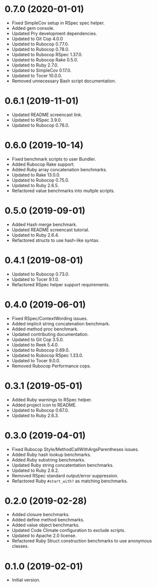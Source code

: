 # 0.7.0 (2020-01-01)

- Fixed SimpleCov setup in RSpec spec helper.
- Added gem console.
- Updated Pry development dependencies.
- Updated to Git Cop 4.0.0
- Updated to Rubocop 0.77.0.
- Updated to Rubocop 0.78.0.
- Updated to Rubocop RSpec 1.37.0.
- Updated to Rubocop Rake 0.5.0.
- Updated to Ruby 2.7.0.
- Updated to SimpleCov 0.17.0.
- Updated to Tocer 10.0.0.
- Removed unnecessary Bash script documentation.

# 0.6.1 (2019-11-01)

- Updated README screencast link.
- Updated to RSpec 3.9.0.
- Updated to Rubocop 0.76.0.

# 0.6.0 (2019-10-14)

- Fixed benchmark scripts to user Bundler.
- Added Rubocop Rake support.
- Added Ruby array concatenation benchmarks.
- Updated to Rake 13.0.0.
- Updated to Rubocop 0.75.0.
- Updated to Ruby 2.6.5.
- Refactored value benchmarks into multple scripts.

# 0.5.0 (2019-09-01)

- Added Hash merge benchmark.
- Updated README screencast tutorial.
- Updated to Ruby 2.6.4.
- Refactored structs to use hash-like syntax.

# 0.4.1 (2019-08-01)

- Updated to Rubocop 0.73.0.
- Updated to Tocer 9.1.0.
- Refactored RSpec helper support requirements.

# 0.4.0 (2019-06-01)

- Fixed RSpec/ContextWording issues.
- Added implicit string concatenation benchmark.
- Added method proc benchmark.
- Updated contributing documentation.
- Updated to Git Cop 3.5.0.
- Updated to Reek 5.4.0.
- Updated to Rubocop 0.69.0.
- Updated to Rubocop RSpec 1.33.0.
- Updated to Tocer 9.0.0.
- Removed Rubocop Performance cops.

# 0.3.1 (2019-05-01)

- Added Ruby warnings to RSpec helper.
- Added project icon to README.
- Updated to Rubocop 0.67.0.
- Updated to Ruby 2.6.3.

# 0.3.0 (2019-04-01)

- Fixed Rubocop Style/MethodCallWithArgsParentheses issues.
- Added Ruby hash lookup benchmarks.
- Added Ruby substring benchmarks.
- Updated Ruby string concatentation benchmarks.
- Updated to Ruby 2.6.2.
- Removed RSpec standard output/error suppression.
- Refactored Ruby `#start_with?` as matching benchmarks.

# 0.2.0 (2019-02-28)

- Added closure benchmarks.
- Added define method benchmarks.
- Added value object benchmarks.
- Updated Code Climate configuration to exclude scripts.
- Updated to Apache 2.0 license.
- Refactored Ruby Struct construction benchmarks to use anonymous classes.

# 0.1.0 (2019-02-01)

- Initial version.
